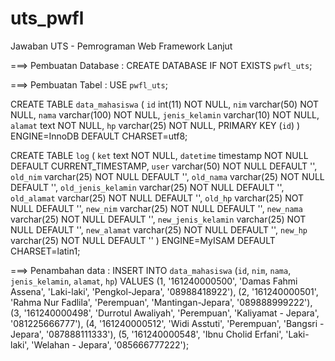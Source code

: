 # uts_pwfl
Jawaban UTS - Pemrograman Web Framework Lanjut

===> Pembuatan Database :
CREATE DATABASE IF NOT EXISTS `pwfl_uts`;

===> Pembuatan Tabel :
USE `pwfl_uts`;

CREATE TABLE `data_mahasiswa` (
  `id` int(11) NOT NULL,
  `nim` varchar(50) NOT NULL,
  `nama` varchar(100) NOT NULL,
  `jenis_kelamin` varchar(10) NOT NULL,
  `alamat` text NOT NULL,
  `hp` varchar(25) NOT NULL,
  PRIMARY KEY (`id`)
) ENGINE=InnoDB DEFAULT CHARSET=utf8;

CREATE TABLE `log` (
  `ket` text NOT NULL,
  `datetime` timestamp NOT NULL DEFAULT CURRENT_TIMESTAMP,
  `user` varchar(50) NOT NULL DEFAULT '',
  `old_nim` varchar(25) NOT NULL DEFAULT '',
  `old_nama` varchar(25) NOT NULL DEFAULT '',
  `old_jenis_kelamin` varchar(25) NOT NULL DEFAULT '',
  `old_alamat` varchar(25) NOT NULL DEFAULT '',
  `old_hp` varchar(25) NOT NULL DEFAULT '',
  `new_nim` varchar(25) NOT NULL DEFAULT '',
  `new_nama` varchar(25) NOT NULL DEFAULT '',
  `new_jenis_kelamin` varchar(25) NOT NULL DEFAULT '',
  `new_alamat` varchar(25) NOT NULL DEFAULT '',
  `new_hp` varchar(25) NOT NULL DEFAULT ''
) ENGINE=MyISAM DEFAULT CHARSET=latin1;

===> Penambahan data  :
INSERT INTO `data_mahasiswa` (`id`, `nim`, `nama`, `jenis_kelamin`, `alamat`, `hp`) VALUES
(1, '161240000500', 'Damas Fahmi Assena', 'Laki-laki', 'Pengkol-Jepara', '08988418922'),
(2, '161240000501', 'Rahma Nur Fadlila', 'Perempuan', 'Mantingan-Jepara', '089888999222'),
(3, '161240000498', 'Durrotul Awaliyah', 'Perempuan', 'Kaliyamat - Jepara', '081225666777'),
(4, '161240000512', 'Widi Asstuti', 'Perempuan', 'Bangsri - Jepara', '087888111333'),
(5, '161240000548', 'Ibnu Cholid Erfani', 'Laki-laki', 'Welahan - Jepara', '085666777222');